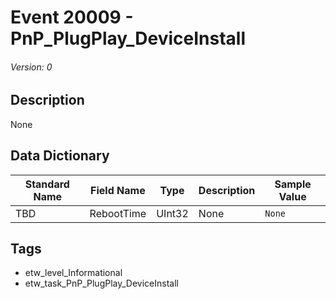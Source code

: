 # Event 20009 - PnP_PlugPlay_DeviceInstall
###### Version: 0

## Description
None

## Data Dictionary
|Standard Name|Field Name|Type|Description|Sample Value|
|---|---|---|---|---|
|TBD|RebootTime|UInt32|None|`None`|

## Tags
* etw_level_Informational
* etw_task_PnP_PlugPlay_DeviceInstall
